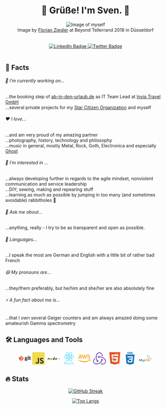 <div id="intro" align="center">
  <h1> 🤘 Grüße! I'm Sven. 🤘 </h1>
  <img src="https://bischoff.photo/storage/cache/images/custom/41241324254-20baebb86f-o-jpg/medium_large.1530481927.jpg" alt="Image of myself" width="400" height="266" /><br/>
<aside>Image by <a href="https://www.flickr.com/photos/damndirty/41241324254/in/album-72157695906915824/">Florian Ziegler</a> at Beyond Tellerrand 2018 in Düsseldorf</aside>
<br/><br/>
</div>
<div id="badges" align="center">
  <a href="https://www.linkedin.com/in/svenbischoff/">
    <img src="https://img.shields.io/badge/LinkedIn-blue?style=for-the-badge&logo=linkedin&logoColor=white" alt="LinkedIn Badge"/>
  </a>
  <a href="https://twitter.com/TheTalesOfImmo">
    <img src="https://img.shields.io/badge/Twitter-blue?style=for-the-badge&logo=twitter&logoColor=white" alt="Twitter Badge"/>
  </a>
</div>
<div id="gh-stats" align="center">
  <img src="https://komarev.com/ghpvc/?username=medienlampe&style=flat-square&color=blue" alt=""/>
</div>

## 🧾 Facts
###### 🔭 I’m currently working on...
...the booking step of [ab-in-den-urlaub.de](https://ab-in-den-urlaub.de) as IT Team Lead at [Invia Travel GmbH](https://invia.de)<br/>
...several private projects for my [Star Citizen Organization](https://rheinland.space) and myself
###### ❤️ I love...
...and am very proud of my amazing partner<br/>
...photography, history, technology and philosophy<br/>
...music in general, mostly Metal, Rock, Goth, Electronica and especially [Ghost](https://ghost-official.com/)
###### 🌱 I’m interested in ...
...always developing further in regards to the agile mindset, nonviolent communication and service leadership<br/>
...DIY; sewing, making and repearing stuff<br/>
...learning as much as possible by jumping in too many (and sometimes avoidable) rabbitholes 🙈
###### 💬 Ask me about...
...anything, really - I try to be as transparent and open as possible.
###### 🙊 Languages...
...I speak the most are German and English with a little bit of rather bad French
###### 😄 My pronouns are...
...they/them preferably, but he/him and she/her are also absolutely fine
###### ⚡ A fun fact about me is...
...that I own several Geiger counters and am always amazed doing some amateurish Gamma spectrometry

## :hammer_and_wrench: Languages and Tools
<div align="center">
  <img src="https://github.com/devicons/devicon/blob/master/icons/git/git-original-wordmark.svg" title="Git" **alt="Git" width="40" height="40"/>
  <img src="https://github.com/devicons/devicon/blob/master/icons/javascript/javascript-original.svg" title="JavaScript" alt="JavaScript" width="40" height="40"/>&nbsp;
  <img src="https://github.com/devicons/devicon/blob/master/icons/nodejs/nodejs-original-wordmark.svg" title="NodeJS" alt="NodeJS" width="40" height="40"/>&nbsp;
  <img src="https://github.com/devicons/devicon/blob/master/icons/react/react-original-wordmark.svg" title="React" alt="React" width="40" height="40"/>&nbsp;
    <img src="https://github.com/devicons/devicon/blob/master/icons/amazonwebservices/amazonwebservices-plain-wordmark.svg" title="AWS" alt="AWS" width="40" height="40"/>&nbsp;
  <img src="https://github.com/devicons/devicon/blob/master/icons/redux/redux-original.svg" title="Redux" alt="Redux " width="40" height="40"/>&nbsp;
    <img src="https://github.com/devicons/devicon/blob/master/icons/html5/html5-original.svg" title="HTML5" alt="HTML" width="40" height="40"/>&nbsp;
  <img src="https://github.com/devicons/devicon/blob/master/icons/css3/css3-plain-wordmark.svg"  title="CSS3" alt="CSS" width="40" height="40"/>&nbsp;
  <img src="https://github.com/devicons/devicon/blob/master/icons/mysql/mysql-original-wordmark.svg" title="MySQL" alt="MySQL" width="40" height="40"/>&nbsp;
</div>

## :fire: Stats
<div align="center">

[![GitHub Streak](http://github-readme-streak-stats.herokuapp.com?user=medienlampe&theme=dark&background=000000)](https://git.io/streak-stats)

[![Top Langs](https://github-readme-stats.vercel.app/api/top-langs/?username=medienlampe&layout=compact&theme=vision-friendly-dark)](https://github.com/anuraghazra/github-readme-stats)
</div>
